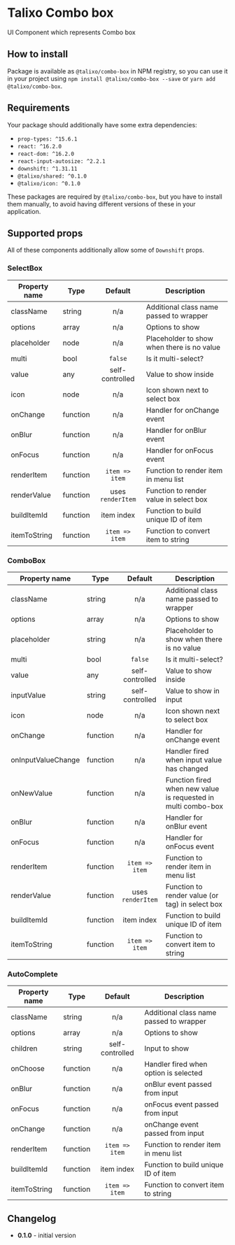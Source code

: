 # Talixo Combo box

UI Component which represents Combo box

## How to install

Package is available as `@talixo/combo-box` in NPM registry, so you can use it in your project
using `npm install @talixo/combo-box --save` or `yarn add @talixo/combo-box`.

## Requirements

Your package should additionally have some extra dependencies:

- `prop-types: ^15.6.1`
- `react: ^16.2.0`
- `react-dom: ^16.2.0`
- `react-input-autosize: ^2.2.1`
- `downshift: ^1.31.11`
- `@talixo/shared: ^0.1.0`
- `@talixo/icon: ^0.1.0`

These packages are required by `@talixo/combo-box`, but you have to install them manually,
to avoid having different versions of these in your application.

## Supported props

All of these components additionally allow some of `Downshift` props.

### SelectBox

Property name | Type      | Default           | Description
--------------|-----------|:-----------------:|--------------------------------
className     | string    | n/a               | Additional class name passed to wrapper
options       | array     | n/a               | Options to show
placeholder   | node      | n/a               | Placeholder to show when there is no value
multi         | bool      | `false`           | Is it multi-select?
value         | any       | self-controlled   | Value to show inside
icon          | node      | n/a               | Icon shown next to select box
onChange      | function  | n/a               | Handler for onChange event
onBlur        | function  | n/a               | Handler for onBlur event
onFocus       | function  | n/a               | Handler for onFocus event
renderItem    | function  | `item => item`    | Function to render item in menu list
renderValue   | function  | uses `renderItem` | Function to render value in select box
buildItemId   | function  | item index        | Function to build unique ID of item
itemToString  | function  | `item => item`    | Function to convert item to string

### ComboBox

Property name      | Type      | Default           | Description
-------------------|-----------|:-----------------:|--------------------------------
className          | string    | n/a               | Additional class name passed to wrapper
options            | array     | n/a               | Options to show
placeholder        | string    | n/a               | Placeholder to show when there is no value
multi              | bool      | `false`           | Is it multi-select?
value              | any       | self-controlled   | Value to show inside
inputValue         | string    | self-controlled   | Value to show in input
icon               | node      | n/a               | Icon shown next to select box
onChange           | function  | n/a               | Handler for onChange event
onInputValueChange | function  | n/a               | Handler fired when input value has changed
onNewValue         | function  | n/a               | Function fired when new value is requested in multi combo-box
onBlur             | function  | n/a               | Handler for onBlur event
onFocus            | function  | n/a               | Handler for onFocus event
renderItem         | function  | `item => item`    | Function to render item in menu list
renderValue        | function  | uses `renderItem` | Function to render value (or tag) in select box
buildItemId        | function  | item index        | Function to build unique ID of item
itemToString       | function  | `item => item`    | Function to convert item to string

### AutoComplete

Property name      | Type      | Default           | Description
-------------------|-----------|:-----------------:|--------------------------------
className          | string    | n/a               | Additional class name passed to wrapper
options            | array     | n/a               | Options to show
children           | string    | self-controlled   | Input to show
onChoose           | function  | n/a               | Handler fired when option is selected
onBlur             | function  | n/a               | onBlur event passed from input
onFocus            | function  | n/a               | onFocus event passed from input
onChange           | function  | n/a               | onChange event passed from input
renderItem         | function  | `item => item`    | Function to render item in menu list
buildItemId        | function  | item index        | Function to build unique ID of item
itemToString       | function  | `item => item`    | Function to convert item to string

## Changelog

- **0.1.0** - initial version
